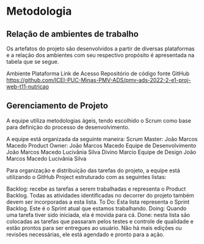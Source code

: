 
# Metodologia

## Relação de ambientes de trabalho

Os artefatos do projeto são desenvolvidos a partir de diversas plataformas e a relação dos ambientes com seu respectivo propósito é apresentada na tabela que se segue. 

Ambiente
Plataforma
Link de Acesso
Repositório de código fonte
GitHub
https://github.com/ICEI-PUC-Minas-PMV-ADS/pmv-ads-2022-2-e1-proj-web-t11-nutricao

## Gerenciamento de Projeto

A equipe utiliza metodologias ágeis, tendo escolhido o Scrum como base para definição do processo de desenvolvimento.

A equipe está organizada da seguinte maneira:
Scrum Master: João Marcos Macedo
Product Owner: João Marcos Macedo
Equipe de Desenvolvimento
João Marcos Macedo
Lucivânia Silva
Divino Marcio
Equipe de Design
João Marcos Macedo
Lucivânia Silva

Para organização e distribuição das tarefas do projeto, a equipe está utilizando o GitHub Project estruturado com as seguintes listas: 

Backlog: recebe as tarefas a serem trabalhadas e representa o Product Backlog. Todas as atividades identificadas no decorrer do projeto também devem ser incorporadas a esta lista.
To Do: Esta lista representa o Sprint Backlog. Este é o Sprint atual que estamos trabalhando.
Doing: Quando uma tarefa tiver sido iniciada, ela é movida para cá.
Done: nesta lista são colocadas as tarefas que passaram pelos testes e controle de qualidade e estão prontos para ser entregues ao usuário. Não há mais edições ou revisões necessárias, ele está agendado e pronto para a ação.

